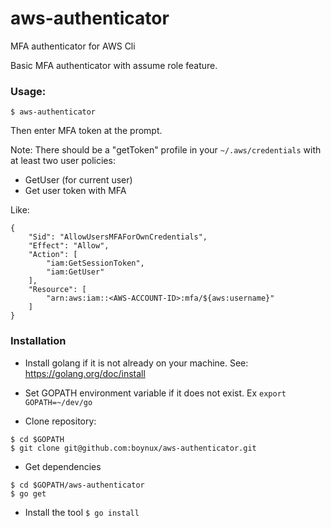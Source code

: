 # aws-authenticator
MFA authenticator for AWS Cli

Basic MFA authenticator with assume role feature.

### Usage:

    $ aws-authenticator

Then enter MFA token at the prompt.
  
Note: There should be a "getToken" profile in your `~/.aws/credentials` with at least two user policies:
  
* GetUser (for current user)
* Get user token with MFA

Like:

    {
        "Sid": "AllowUsersMFAForOwnCredentials",
        "Effect": "Allow",
        "Action": [
            "iam:GetSessionToken",
            "iam:GetUser"
        ],
        "Resource": [
            "arn:aws:iam::<AWS-ACCOUNT-ID>:mfa/${aws:username}"
        ]
    }

### Installation

- Install golang if it is not already on your machine. See: https://golang.org/doc/install

- Set GOPATH environment variable if it does not exist. Ex `export GOPATH=~/dev/go`

- Clone repository:
```
$ cd $GOPATH
$ git clone git@github.com:boynux/aws-authenticator.git
```

- Get dependencies
```
$ cd $GOPATH/aws-authenticator
$ go get
```

- Install the tool 
```$ go install```
